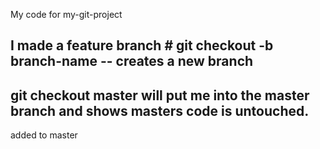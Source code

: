 My code for my-git-project

## I made a feature branch # git checkout -b branch-name -- creates a new branch
## git checkout master will put me into the master branch and shows masters code is untouched.

added to master
